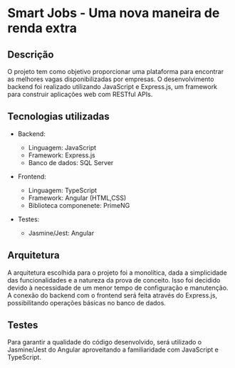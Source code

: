 # Smart Jobs - Uma nova maneira de renda extra

## Descrição
O projeto tem como objetivo proporcionar uma plataforma para encontrar as melhores vagas disponibilizadas por empresas. O desenvolvimento backend foi realizado utilizando JavaScript e Express.js, um framework para construir aplicações web com RESTful APIs.

## Tecnologias utilizadas
- Backend:
  - Linguagem: JavaScript
  - Framework: Express.js
  - Banco de dados: SQL Server
 
- Frontend:
  - Linguagem: TypeScript
  - Framework: Angular (HTML,CSS)
  - Biblioteca componenete: PrimeNG
 
- Testes:
  - Jasmine/Jest: Angular

## Arquitetura
A arquitetura escolhida para o projeto foi a monolítica, dada a simplicidade das funcionalidades e a natureza da prova de conceito. Isso foi decidido devido à necessidade de um menor tempo de configuração e manutenção. A conexão do backend com o frontend será feita através do Express.js, possibilitando operações básicas no banco de dados.

## Testes
Para garantir a qualidade do código desenvolvido, será utilizado o Jasmine/Jest do Angular aproveitando a familiaridade com JavaScript e TypeScript.

